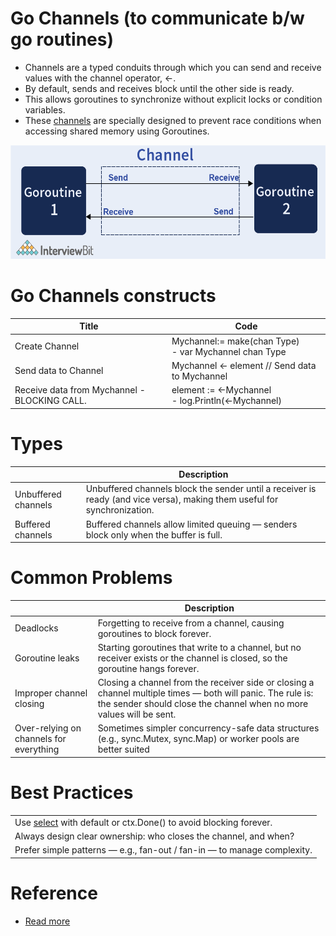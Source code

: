 # Go Channels (to communicate b/w go routines)
- Channels are a typed conduits through which you can send and receive values with the channel operator, <-.
- By default, sends and receives block until the other side is ready.
- This allows goroutines to synchronize without explicit locks or condition variables.
- These [channels](Readme.md) are specially designed to prevent race conditions when accessing shared memory using Goroutines.

![img.png](gochannel_img.png)

# Go Channels constructs 

| Title                                        | Code                                                      |
|----------------------------------------------|-----------------------------------------------------------|
| Create Channel                               | Mychannel:= make(chan Type)<br/>- var Mychannel chan Type |
| Send data to Channel                         | Mychannel <- element // Send data to Mychannel            |
| Receive data from Mychannel - BLOCKING CALL. | element := <-Mychannel<br/>- log.Println(<-Mychannel)     |

# Types

|                     | Description                                                                                                              |
|---------------------|--------------------------------------------------------------------------------------------------------------------------|
| Unbuffered channels | Unbuffered channels block the sender until a receiver is ready (and vice versa), making them useful for synchronization. |
| Buffered channels   | Buffered channels allow limited queuing — senders block only when the buffer is full.                                    |

# Common Problems

|                                         | Description                                                                                                                                                                        |
|-----------------------------------------|------------------------------------------------------------------------------------------------------------------------------------------------------------------------------------|
| Deadlocks                               | Forgetting to receive from a channel, causing goroutines to block forever.                                                                                                         |
| Goroutine leaks                         | Starting goroutines that write to a channel, but no receiver exists or the channel is closed, so the goroutine hangs forever.                                                      |
| Improper channel closing                | Closing a channel from the receiver side or closing a channel multiple times — both will panic. The rule is: the sender should close the channel when no more values will be sent. |
| Over-relying on channels for everything | Sometimes simpler concurrency-safe data structures (e.g., sync.Mutex, sync.Map) or worker pools are better suited                                                                  |

# Best Practices

|                                                                                  |
|----------------------------------------------------------------------------------|
| Use [select](Select.md) with default or ctx.Done() to avoid blocking forever. |
| Always design clear ownership: who closes the channel, and when?                 |
| Prefer simple patterns — e.g., fan-out / fan-in — to manage complexity.          |

# Reference
- [Read more](https://www.geeksforgeeks.org/channel-in-golang/)